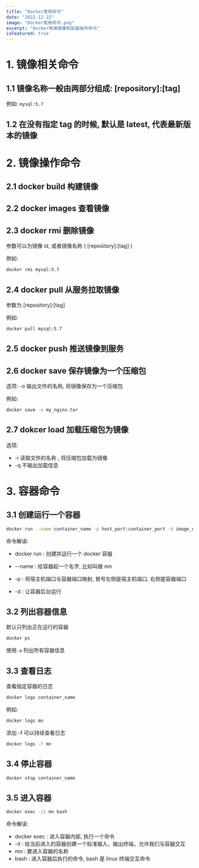 ```yaml
---
title: "Docker常用命令"
date: "2022-12-15"
image: "Docker常用命令.png"
excerpt: "Docker常用镜像和容器操作命令"
isFeatured: true
---
```


# 1. 镜像相关命令

## 1.1 镜像名称一般由两部分组成: [repository]:[tag]

例如: `mysql:5.7`

## 1.2 在没有指定 tag 的时候, 默认是 latest, 代表最新版本的镜像

# 2. 镜像操作命令

## 2.1 docker build 构建镜像

## 2.2 docker images 查看镜像

## 2.3 docker rmi 删除镜像

参数可以为镜像 id, 或者镜像名称 ( [repository]:[tag] )

例如:

```bash
docker rmi mysql:5.7
```

## 2.4 docker pull 从服务拉取镜像

参数为 [repository]:[tag]

例如:

```bash
docker pull mysql:5.7
```

## 2.5 docker push 推送镜像到服务

## 2.6 docker save 保存镜像为一个压缩包

选项: -o 输出文件的名称, 将镜像保存为一个压缩包

例如:

```bash
docker save -o my_nginx.tar
```

## 2.7 dokcer load 加载压缩包为镜像

选项:

- -i 读取文件的名称 , 将压缩包加载为镜像
- -q 不输出加载信息

# 3. 容器命令

## 3.1 创建运行一个容器

```bash
docker run --name container_name -p host_port:container_port -d image_name
```

命令解读:

- docker run : 创建并运行一个 docker 容器

- --name : 给容器起一个名字, 比如叫做 mn

- -p : 将宿主机端口与容器端口映射, 冒号左侧是宿主机端口, 右侧是容器端口

- -d : 让容器后台运行

## 3.2 列出容器信息

默认只列出正在运行的容器

```bash
docker ps
```

使用`-a` 列出所有容器信息

## 3.3 查看日志

查看指定容器的日志

```bash
docker logs container_name
```

例如:

```bash
docker logs mn
```

添加 -f 可以持续查看日志

```bash
docker logs -f mn
```

## 3.4 停止容器

```bash
docker stop container_name
```

## 3.5 进入容器

```bash
docker exec -it mn bash
```

命令解读:

- docker exec : 进入容器内部, 执行一个命令
- -it : 给当前进入的容器创建一个标准输入、输出终端，允许我们与容器交互
- mn : 要进入容器的名称
- bash : 进入容器后执行的命令, bash 是 linux 终端交互命令
